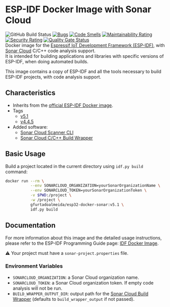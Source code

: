 # ESP-IDF Docker Image with Sonar Cloud

![GitHub Build Status](https://github.com/gfurtadoalmeida/esp32-docker-sonar/actions/workflows/build.yml/badge.svg) [![Bugs](https://sonarcloud.io/api/project_badges/measure?project=esp32_docker_sonar&metric=bugs)](https://sonarcloud.io/summary/new_code?id=esp32_docker_sonar) [![Code Smells](https://sonarcloud.io/api/project_badges/measure?project=esp32_docker_sonar&metric=code_smells)](https://sonarcloud.io/summary/new_code?id=esp32_docker_sonar) [![Maintainability Rating](https://sonarcloud.io/api/project_badges/measure?project=esp32_docker_sonar&metric=sqale_rating)](https://sonarcloud.io/summary/new_code?id=esp32_docker_sonar) [![Security Rating](https://sonarcloud.io/api/project_badges/measure?project=esp32_docker_sonar&metric=security_rating)](https://sonarcloud.io/summary/new_code?id=esp32_docker_sonar) [![Quality Gate Status](https://sonarcloud.io/api/project_badges/measure?project=esp32_docker_sonar&metric=alert_status)](https://sonarcloud.io/summary/new_code?id=esp32_docker_sonar)  
Docker image for the [Espressif IoT Development Framework (ESP-IDF)](https://docs.espressif.com/projects/esp-idf/en/latest/esp32/index.html), with [Sonar Cloud](https://www.sonarsource.com/products/sonarcloud/) C/C++ code analysis support.  
It is intended for building applications and libraries with specific versions of ESP-IDF, when doing automated builds.

This image contains a copy of ESP-IDF and all the tools necessary to build ESP-IDF projects, with code analysis support.

## Characteristics

* Inherits from the [official ESP-IDF Docker image](https://hub.docker.com/r/espressif/idf).
* Tags
  * [v5.1](https://hub.docker.com/r/espressif/idf/tags?page=1&name=v5.1)
  * [v4.4.5](https://hub.docker.com/r/espressif/idf/tags?page=1&name=v4.4.5)
* Added software:
  * [Sonar Cloud Scanner CLI](https://docs.sonarcloud.io/advanced-setup/ci-based-analysis/sonarscanner-cli/)
  * [Sonar Cloud C/C++ Build Wrapper](https://docs.sonarsource.com/sonarqube/latest/analyzing-source-code/languages/c-family/#using-build-wrapper)

## Basic Usage

Build a project located in the current directory using `idf.py build` command:

```bash
docker run --rm \
           --env SONARCLOUD_ORGANIZATION=yourSonarOrganizationName \
           --env SONARCLOUD_TOKEN=yourSonarOrganizationToken \
           -v $PWD:/project \
           -w /project \
           gfurtadoalmeida/esp32-docker-sonar:v5.1 \
           idf.py build
```

## Documentation

For more information about this image and the detailed usage instructions, please refer to the ESP-IDF Programming Guide page: [IDF Docker Image](https://docs.espressif.com/projects/esp-idf/en/latest/esp32/api-guides/tools/idf-docker-image.html).

:warning: Your project must have a `sonar-project.properties` file.

### Environment Variables

* `SONARCLOUD_ORGANIZATION`: a Sonar Cloud organization name.
* `SONARCLOUD_TOKEN`: a Sonar Cloud organization token. If empty code analysis will not be run.
* `BUILD_WRAPPER_OUTPUT_DIR`: output path for the [Sonar Cloud Build Wrapper](https://docs.sonarsource.com/sonarqube/latest/analyzing-source-code/languages/c-family/#using-build-wrapper) (defaults to `build_wrapper_output` if not passed).
